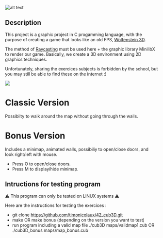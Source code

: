 ![alt text](https://iili.io/2ulgAo7.png)

## Description

This project is a graphic project in C progamming language, with the purpose of creating a game that looks like an old FPS, [Wolfenstein 3D](https://en.wikipedia.org/wiki/Wolfenstein_3D).

The method of [Raycasting](https://fr.wikipedia.org/wiki/Raycasting) must be used here + the graphic library MinilibX to render our game. Basically, we create a 3D environment using 2D graphics techniques.

Unfortunately, sharing the exercices subjects is forbidden by the school, but you may still be able to find these on the internet :)

![](https://s11.gifyu.com/images/SyZfx.gif)

# Classic Version

Possibilty to walk around the map without going through the walls.

# Bonus Version

Includes a minimap, animated walls, possibiliy to open/close doors, and look right/left with mouse.

- Press O to open/close doors.
- Press M to display/hide minimap.

## Intructions for testing program

:warning: This program can only be tested on LINUX systems :warning:

Here are the instructions for testing the exercices :

- git clone https://github.com/timonicolaux/42_cub3D.git
- make OR make bonus (depending on the version you want to test)
- run program including a valid map file ./cub3D maps/validmap1.cub OR ./cub3D_bonus maps/map_bonus.cub
